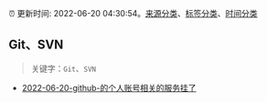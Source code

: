 :alarm_clock: 更新时间: 2022-06-20 04:30:54。[来源分类](../README.md)、[标签分类](../TAGS.md)、[时间分类](../TIMELINE.md)

## Git、SVN


> 关键字：`Git`、`SVN`



- [2022-06-20-github-的个人账号相关的服务挂了](https://www.v2ex.com/t/860806) 